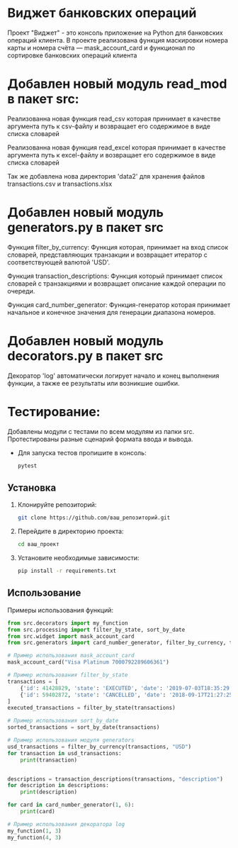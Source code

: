 # Виджет банковских операций

Проект "Виджет" - это консоль приложение на Python для банковских операций клиента.
В проекте реализована функция маскировки номера карты и номера счёта — mask_account_card и функционал по сортировке банковских операций клиента

# Добавлен новый модуль read_mod в пакет src:
Реализованна новая функция read_csv которая принимает в качестве аргумента путь к csv-файлу и возвращает его содержимое в виде списка словарей

Реализованна новая функция read_excel которая принимает в качестве аргумента путь к excel-файлу и возвращает его содержимое в виде списка словарей

Так же добавлена нова директория 'data2' для хранения файлов transactions.csv и transactions.xlsx

# Добавлен новый модуль generators.py в пакет src

Функция filter_by_currency:
Функция которая, принимает на вход список словарей, представляющих транзакции и возвращает итератор с соответствующей валютой 'USD'.

Функция transaction_descriptions:
Функция который принимает список словарей с транзакциями и возвращает описание каждой операции по очереди.

Функция card_number_generator:
Функция-генератор которая принимает начальное и конечное значения для генерации диапазона номеров.

# Добавлен новый модуль decorators.py в пакет src

Декоратор 'log' автоматически логирует начало и конец выполнения функции, а также ее результаты или возникшие ошибки.

# Тестирование:

Добавлены модули с тестами по всем модулям из папки src.
Протестированы разные сценарий формата ввода и вывода.
 * Для запуска тестов пропишите в консоль:
   ```bash
   pytest
   ```
## Установка

1. Клонируйте репозиторий:
   ```bash
   git clone https://github.com/ваш_репозиторий.git
   ```
2. Перейдите в директорию проекта:
   ```bash
   cd ваш_проект
   ```
3. Установите необходимые зависимости:
   ```bash
   pip install -r requirements.txt
   ```

## Использование

Примеры использования функций:

```python
from src.decorators import my_function
from src.processing import filter_by_state, sort_by_date
from src.widget import mask_account_card
from src.generators import card_number_generator, filter_by_currency, transaction_descriptions

# Пример использования mask_account_card
mask_account_card("Visa Platinum 7000792289606361")

# Пример использования filter_by_state
transactions = [
    {'id': 41428829, 'state': 'EXECUTED', 'date': '2019-07-03T18:35:29.512364'},
    {'id': 59402872, 'state': 'CANCELLED', 'date': '2018-09-17T21:27:25.241241'}
]
executed_transactions = filter_by_state(transactions)

# Пример использования sort_by_date
sorted_transactions = sort_by_date(transactions)

# Пример использования модуля generators
usd_transactions = filter_by_currency(transactions, "USD")
for transaction in usd_transactions:
    print(transaction)


descriptions = transaction_descriptions(transactions, "description")
for description in descriptions:
    print(description)

for card in card_number_generator(1, 6):
    print(card)

# Пример использования декоратора log
my_function(1, 3)
my_function(4, 3)
```
